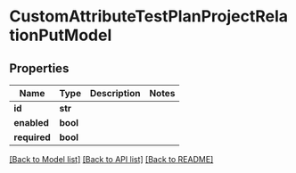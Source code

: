 # CustomAttributeTestPlanProjectRelationPutModel


## Properties
Name | Type | Description | Notes
------------ | ------------- | ------------- | -------------
**id** | **str** |  | 
**enabled** | **bool** |  | 
**required** | **bool** |  | 

[[Back to Model list]](../README.md#documentation-for-models) [[Back to API list]](../README.md#documentation-for-api-endpoints) [[Back to README]](../README.md)


